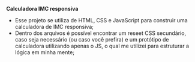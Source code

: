 **Calculadora IMC responsiva**

- Esse projeto se utiliza de HTML, CSS e JavaScript para construir uma calculadora de IMC responsiva;
- Dentro dos arquivos é possível encontrar um reseet CSS secundário, caso seja necessário (ou caso você prefira) e um protótipo de calculadora utilizando apenas o JS, o qual me utilizei para estruturar a lógica em minha mente;
